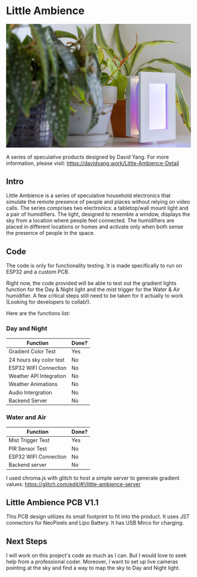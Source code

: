 # Little Ambience

![Tabletop_light](./Photos/Product1-Day_and_Night.jpg)

A series of speculative products designed by David Yang. For more information, please visit: https://davidyang.work/Little-Ambience-Detail

## Intro

Little Ambience is a series of speculative household electronics that simulate the remote presence of people and places without relying on video calls. The series comprises two electronics: a tabletop/wall mount light and a pair of humidifiers. The light, designed to resemble a window, displays the sky from a location where people feel connected. The humidifiers are placed in different locations or homes and activate only when both sense the presence of people in the space.

## Code

The code is only for functionality testing. It is made specifically to run on ESP32 and a custom PCB.

Right now, the code provided will be able to test out the gradient lights function for the Day & Night light and the mist trigger for the Water & Air humidifier. A few critical steps still need to be taken for it actually to work (Looking for developers to collab!). 

Here are the functions list:

### Day and Night

| Function | Done? |
| --- | --- |
| Gradient Color Test | Yes |
| 24 hours sky color test | No |
| ESP32 WIFI Connection | No |
| Weather API Integration | No |
| Weather Animations | No |
| Audio Intergration | No |
| Backend Server | No |

### Water and Air

| Function | Done? |
| --- | --- |
| Mist Trigger Test | Yes |
| PIR Sensor Test | No |
| ESP32 WIFI Connection | No |
| Backend server | No |

I used chroma.js with glitch to host a simple server to generate gradient values: https://glitch.com/edit/#!/little-ambience-server

## Little Ambience PCB V1.1

This PCB design utilizes its small footprint to fit into the product. It uses JST connectors for NeoPixels and Lipo Battery. It has USB Mirco for charging.

## Next Steps

I will work on this project's code as much as I can. But I would love to seek help from a professional coder. Moreover, I want to set up live cameras pointing at the sky and find a way to map the sky to Day and Night light.
